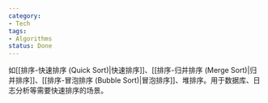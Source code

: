 ```yaml
---
category:
- Tech
tags:
- Algorithms
status: Done
---
```




如[[排序-快速排序 (Quick Sort)|快速排序]]、[[排序-归并排序 (Merge Sort)|归并排序]]、[[排序-冒泡排序 (Bubble Sort)|冒泡排序]]、堆排序。用于数据库、日志分析等需要快速排序的场景。